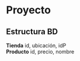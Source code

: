 # Proyecto #
## Estructura BD ##
**Tienda** id, ubicación, idP <br/>
**Producto** id, precio, nombre <br/>

